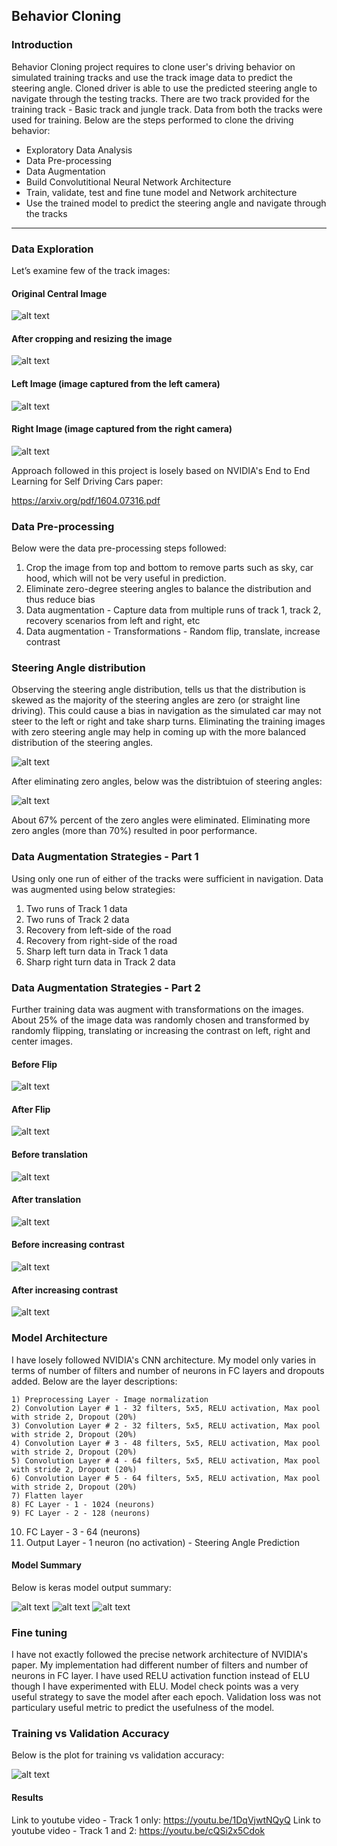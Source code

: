 ## Behavior Cloning

### Introduction


Behavior Cloning project requires to clone user's driving behavior on simulated training tracks and use the track image data to predict the steering angle. Cloned driver is able to use the predicted steering angle to navigate through the testing tracks. There are two track provided for the training track - Basic track and jungle track. Data from both the tracks were used for training. Below are the steps performed to clone the driving behavior:

*	Exploratory Data Analysis
*	Data Pre-processing
*	Data Augmentation
*	Build Convolutitional Neural Network Architecture
*	Train, validate, test and fine tune model and Network architecture
*	Use the trained model to predict the steering angle and navigate through the tracks

[//]: # (Image References)

[image1]: ./images/center_image_before_cropping.JPG "Center img before cropping"
[image2]: ./images/center_image_after_cropping.JPG "Center img after cropping"
[image3]: ./images/left_image.JPG "Left Image"
[image4]: ./images/right_image.JPG "Right Image"
[image5]: ./images/distribution_before.JPG "Distribution Before"
[image6]: ./images/distribution_after.JPG "Distribution After"
[image7]: ./images/transform_flip_before.JPG "Before Flip"
[image8]: ./images/transform_flip_after.JPG "After Flip"
[image9]: ./images/transform_translate_before.JPG "Before Translate"
[image10]: ./images/transform_translate_after.JPG "After Translate"
[image11]: ./images/transform_before_incr_contrast.JPG "Before contrast increase"
[image12]: ./images/transform_after_incr_contrast.JPG "After contrast increase"
[image13]: ./images/Evaluation.JPG "Evaluation - Train vs Validation"
[image14]: ./images/model_summary_1.JPG "Model summary"
[image15]: ./images/model_summary_2.JPG "Model summary"
[image16]: ./images/model_summary_3.JPG "Model summary"

---
### Data Exploration

Let’s examine few of the track images: 

#### Original Central Image

![alt text][image1] 

#### After cropping and resizing the image

![alt text][image2] 

#### Left Image (image captured from the left camera)

![alt text][image3] 

#### Right Image (image captured from the right camera)

![alt text][image4]

Approach followed in this project is losely based on NVIDIA's End to End Learning for Self Driving Cars paper:

https://arxiv.org/pdf/1604.07316.pdf

### Data Pre-processing

Below were the data pre-processing steps followed:

1. Crop the image from top and bottom to remove parts such as sky, car hood, which will not be very useful in prediction.
2. Eliminate zero-degree steering angles to balance the distribution and thus reduce bias
3. Data augmentation - Capture data from multiple runs of track 1, track 2, recovery scenarios from left and right, etc
4. Data augmentation - Transformations - Random flip, translate, increase contrast

### Steering Angle distribution

Observing the steering angle distribution, tells us that the distribution is skewed as the majority of the steering angles are zero (or straight line driving). This could cause a bias in navigation as the simulated car may not steer to the left or right and take sharp turns. Eliminating the training images with zero steering angle may help in coming up with the more balanced distribution of the steering angles.

![alt text][image5]

After eliminating zero angles, below was the distribtuion of steering angles:

![alt text][image6]

About 67% percent of the zero angles were eliminated. Eliminating more zero angles (more than 70%) resulted in poor performance.


### Data Augmentation Strategies - Part 1

Using only one run of either of the tracks were sufficient in navigation. Data was augmented
using below strategies:

1. Two runs of Track 1 data
2. Two runs of Track 2 data
3. Recovery from left-side of the road
4. Recovery from right-side of the road
5. Sharp left turn data in Track 1 data
6. Sharp right turn data in Track 2 data


### Data Augmentation Strategies - Part 2

Further training data was augment with transformations on the images. About 25% of the image
data was randomly chosen and transformed by randomly flipping, translating or increasing the
contrast on left, right and center images.

#### Before Flip

![alt text][image7] 

#### After Flip

![alt text][image8] 

#### Before translation

![alt text][image9] 

#### After translation

![alt text][image10] 

#### Before increasing contrast

![alt text][image11] 

#### After increasing contrast

![alt text][image12] 

### Model Architecture

I have losely followed NVIDIA's CNN architecture. My model only varies in terms of number of filters and number of neurons in
FC layers and dropouts added. Below are the layer descriptions:

    1) Preprocessing Layer - Image normalization
    2) Convolution Layer # 1 - 32 filters, 5x5, RELU activation, Max pool with stride 2, Dropout (20%)
    3) Convolution Layer # 2 - 32 filters, 5x5, RELU activation, Max pool with stride 2, Dropout (20%)
    4) Convolution Layer # 3 - 48 filters, 5x5, RELU activation, Max pool with stride 2, Dropout (20%)
    5) Convolution Layer # 4 - 64 filters, 5x5, RELU activation, Max pool with stride 2, Dropout (20%)
    6) Convolution Layer # 5 - 64 filters, 5x5, RELU activation, Max pool with stride 2, Dropout (20%)
    7) Flatten layer
    8) FC Layer - 1 - 1024 (neurons)
    9) FC Layer - 2 - 128 (neurons)
   10) FC Layer - 3 - 64 (neurons)
   11) Output Layer - 1 neuron (no activation) - Steering Angle Prediction

#### Model Summary

Below is keras model output summary:

![alt text][image14] 
![alt text][image15] 
![alt text][image16] 

### Fine tuning

I have not exactly followed the precise network architecture of NVIDIA's paper. My implementation had different number of filters
and number of neurons in FC layer. I have used RELU activation function instead of ELU though I have experimented with ELU. Model
check points was a very useful strategy to save the model after each epoch. Validation loss was not particulary useful metric
to predict the usefulness of the model.

### Training vs Validation Accuracy

Below is the plot for training vs validation accuracy:

![alt text][image13] 

#### Results

Link to youtube video - Track 1 only: https://youtu.be/1DqVjwtNQyQ
Link to youtube video - Track 1 and 2: https://youtu.be/cQSi2x5Cdok
